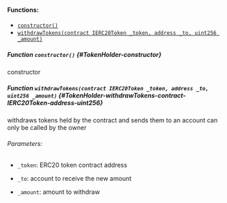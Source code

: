 

#### Functions:
- [`constructor()`](#TokenHolder-constructor)
- [`withdrawTokens(contract IERC20Token _token, address _to, uint256 _amount)`](#TokenHolder-withdrawTokens-contract-IERC20Token-address-uint256)


##### Function `constructor()` {#TokenHolder-constructor}
constructor
##### Function `withdrawTokens(contract IERC20Token _token, address _to, uint256 _amount)` {#TokenHolder-withdrawTokens-contract-IERC20Token-address-uint256}
withdraws tokens held by the contract and sends them to an account
can only be called by the owner

###### Parameters:
- `_token`:   ERC20 token contract address

- `_to`:      account to receive the new amount

- `_amount`:  amount to withdraw

